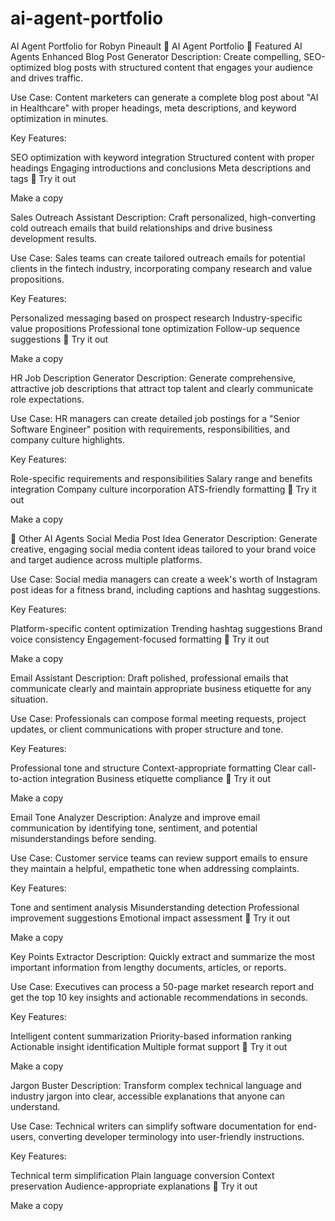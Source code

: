 # ai-agent-portfolio
AI Agent Portfolio for Robyn Pineault
🧠 AI Agent Portfolio
🚀 Featured AI Agents
Enhanced Blog Post Generator
Description: Create compelling, SEO-optimized blog posts with structured content that engages your audience and drives traffic.

Use Case: Content marketers can generate a complete blog post about "AI in Healthcare" with proper headings, meta descriptions, and keyword optimization in minutes.

Key Features:

SEO optimization with keyword integration
Structured content with proper headings
Engaging introductions and conclusions
Meta descriptions and tags
🔗 Try it out

Make a copy

Sales Outreach Assistant
Description: Craft personalized, high-converting cold outreach emails that build relationships and drive business development results.

Use Case: Sales teams can create tailored outreach emails for potential clients in the fintech industry, incorporating company research and value propositions.

Key Features:

Personalized messaging based on prospect research
Industry-specific value propositions
Professional tone optimization
Follow-up sequence suggestions
🔗 Try it out

Make a copy

HR Job Description Generator
Description: Generate comprehensive, attractive job descriptions that attract top talent and clearly communicate role expectations.

Use Case: HR managers can create detailed job postings for a "Senior Software Engineer" position with requirements, responsibilities, and company culture highlights.

Key Features:

Role-specific requirements and responsibilities
Salary range and benefits integration
Company culture incorporation
ATS-friendly formatting
🔗 Try it out

Make a copy

🚀 Other AI Agents
Social Media Post Idea Generator
Description: Generate creative, engaging social media content ideas tailored to your brand voice and target audience across multiple platforms.

Use Case: Social media managers can create a week's worth of Instagram post ideas for a fitness brand, including captions and hashtag suggestions.

Key Features:

Platform-specific content optimization
Trending hashtag suggestions
Brand voice consistency
Engagement-focused formatting
🔗 Try it out

Make a copy

Email Assistant
Description: Draft polished, professional emails that communicate clearly and maintain appropriate business etiquette for any situation.

Use Case: Professionals can compose formal meeting requests, project updates, or client communications with proper structure and tone.

Key Features:

Professional tone and structure
Context-appropriate formatting
Clear call-to-action integration
Business etiquette compliance
🔗 Try it out

Make a copy

Email Tone Analyzer
Description: Analyze and improve email communication by identifying tone, sentiment, and potential misunderstandings before sending.

Use Case: Customer service teams can review support emails to ensure they maintain a helpful, empathetic tone when addressing complaints.

Key Features:

Tone and sentiment analysis
Misunderstanding detection
Professional improvement suggestions
Emotional impact assessment
🔗 Try it out

Make a copy

Key Points Extractor
Description: Quickly extract and summarize the most important information from lengthy documents, articles, or reports.

Use Case: Executives can process a 50-page market research report and get the top 10 key insights and actionable recommendations in seconds.

Key Features:

Intelligent content summarization
Priority-based information ranking
Actionable insight identification
Multiple format support
🔗 Try it out

Make a copy

Jargon Buster
Description: Transform complex technical language and industry jargon into clear, accessible explanations that anyone can understand.

Use Case: Technical writers can simplify software documentation for end-users, converting developer terminology into user-friendly instructions.

Key Features:

Technical term simplification
Plain language conversion
Context preservation
Audience-appropriate explanations
🔗 Try it out

Make a copy

